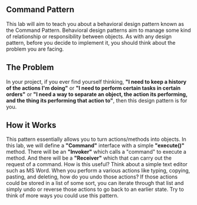 ## Command Pattern
This lab will aim to teach you about a behavioral design pattern known as the Command Pattern. 
Behavioral design patterns aim to manage some kind of relationship or responsibility between objects.
As with any design pattern, before you decide to implement it, you should think about the problem you
are facing.

## The Problem
In your project, if you ever find yourself thinking, **"I need to keep a history of
the actions I'm doing"** or **"I need to perform certain tasks in certain orders"** or
**"I need a way to separate an object, the action its performing, and the thing its
performing that action to"**, then this design pattern is for you.

## How it Works
This pattern essentially allows you to turn actions/methods into objects. In this lab,
we will define a **"Command"** interface with a simple **"execute()"** method. There will be
an **"Invoker"** which calls a "command" to execute a method. And there will be a 
**"Receiver"** which that can carry out the request of a command. How is this useful? Think
about a simple text editor such as MS Word. When you perform a various actions like
typing, copying, pasting, and deleting, how do you undo those actions? If those
actions could be stored in a list of some sort, you can iterate through that list
and simply undo or reverse those actions to go back to an earlier state. Try to think
of more ways you could use this pattern.



